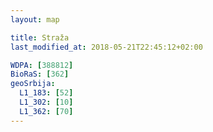 ```yaml
---
layout: map

title: Straža
last_modified_at: 2018-05-21T22:45:12+02:00

WDPA: [388812]
BioRaS: [362]
geoSrbija:
  L1_183: [52]
  L1_302: [10]
  L1_362: [70]
---
```

